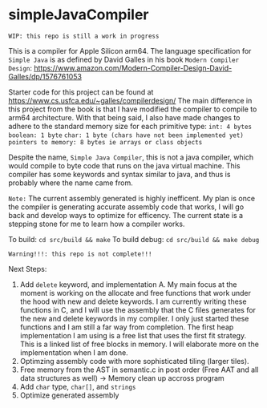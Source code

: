 # simpleJavaCompiler

```WIP: this repo is still a work in progress```

This is a compiler for Apple Silicon arm64. The language specification for ```Simple Java``` is as defined by David Galles in his book ```Modern Compiler Design```: https://www.amazon.com/Modern-Compiler-Design-David-Galles/dp/1576761053

Starter code for this project can be found at https://www.cs.usfca.edu/~galles/compilerdesign/
The main difference in this project from the book is that I have modified the compiler to compile to arm64 architecture.
With that being said, I also have made changes to adhere to the standard memory size for each primitive type:
```int: 4 bytes```
```boolean: 1 byte```
```char: 1 byte (chars have not been implemented yet)```
```pointers to memory: 8 bytes ie arrays or class objects```


Despite the name, ```Simple Java Compiler```, this is not a java compiler, which would compile to byte code that runs on the java virtual machine. This compiler has some keywords and syntax similar to java, and thus is probably where the name came from.

```Note:``` The current assembly generated is highly inefficent. My plan is once the compiler is generating accurate assembly code that works, I will go back and develop ways to optimize for efficency. The current state is a stepping stone for me to learn how a compiler works.

To build: ```cd src/build && make```
To build debug: ```cd src/build && make debug```

```Warning!!!: this repo is not complete!!!```

Next Steps:
1. Add ```delete``` keyword, and implementation
    A. My main focus at the moment is working on the allocate and free functions that work under the hood with new and delete keywords. I am currently writing these functions in C, and I will use the assembly that the C files generates for the new and delete keywords in my compiler. I only just started these functions and I am still a far way from completion. The first heap implementation I am using is a free list that uses the first fit strategy. This is a linked list of free blocks in memory. I will elaborate more on the implementation when I am done.
2. Optimzing assembly code with more sophisticated tiling (larger tiles).
3. Free memory from the AST in semantic.c in post order (Free AAT and all data structures as well)
    -> Memory clean up accross program
4. Add ```char``` type, ```char[]```, and ```strings```
5. Optimize generated assembly
